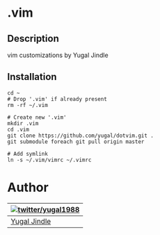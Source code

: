 # .vim

## Description
vim customizations by Yugal Jindle

## Installation

```
cd ~
# Drop '.vim' if already present
rm -rf ~/.vim

# Create new '.vim'
mkdir .vim
cd .vim
git clone https://github.com/yugal/dotvim.git .
git submodule foreach git pull origin master

# Add symlink
ln -s ~/.vim/vimrc ~/.vimrc
```

# Author
| [![twitter/yugal1988](https://www.gravatar.com/avatar/19c28676f977300166c0f35f41a9aae0?s=90)](http://twitter.com/yugal1988 "Follow @yugal1988 on Twitter") |
|---|
| [Yugal Jindle](http://stackoverflow.com/users/731963/yugal-jindle) |

